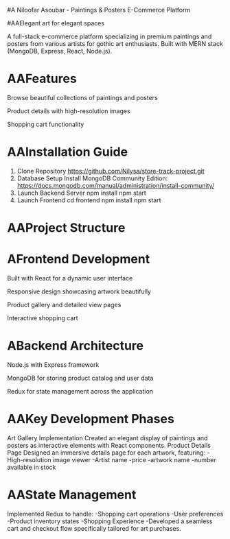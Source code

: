 #A Niloofar Asoubar - Paintings & Posters E-Commerce Platform

#AAElegant art for elegant spaces

A full-stack e-commerce platform specializing in premium paintings and posters from various artists for gothic art enthusiasts. Built with MERN stack (MongoDB, Express, React, Node.js).

# AAFeatures
Browse beautiful collections of paintings and posters

Product details with high-resolution images

Shopping cart functionality

# AAInstallation Guide
1. Clone Repository
https://github.com/Nilysa/store-track-project.git
2. Database Setup
Install MongoDB Community Edition:
https://docs.mongodb.com/manual/administration/install-community/
3. Launch Backend Server
npm install
npm start
4. Launch Frontend
cd frontend
npm install
npm start

# AAProject Structure
# AFrontend Development
Built with React for a dynamic user interface

Responsive design showcasing artwork beautifully

Product gallery and detailed view pages

Interactive shopping cart

# ABackend Architecture
Node.js with Express framework

MongoDB for storing product catalog and user data

Redux for state management across the application

# AAKey Development Phases
Art Gallery Implementation
Created an elegant display of paintings and posters as interactive elements with React components.
Product Details Page
Designed an immersive details page for each artwork, featuring:
-High-resolution image viewer
-Artist name
-price
-artwork name
-number available in stock

# AAState Management
Implemented Redux to handle:
-Shopping cart operations
-User preferences
-Product inventory states
-Shopping Experience
-Developed a seamless cart and checkout flow specifically tailored for art purchases.